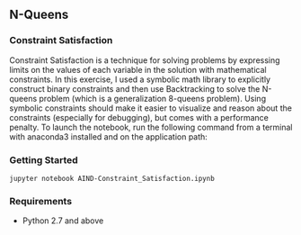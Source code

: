 ## N-Queens
### Constraint Satisfaction

Constraint Satisfaction is a technique for solving problems by expressing limits on the values of each variable in the solution with mathematical constraints. In this exercise, I used a symbolic math library to explicitly construct binary constraints and then use Backtracking to solve the N-queens problem (which is a generalization 8-queens problem). Using symbolic constraints should make it easier to visualize and reason about the constraints (especially for debugging), but comes with a performance penalty.
To launch the notebook, run the following command from a terminal with anaconda3 installed and on the application path:

### Getting Started
    jupyter notebook AIND-Constraint_Satisfaction.ipynb
    
### Requirements

- Python 2.7 and above    
